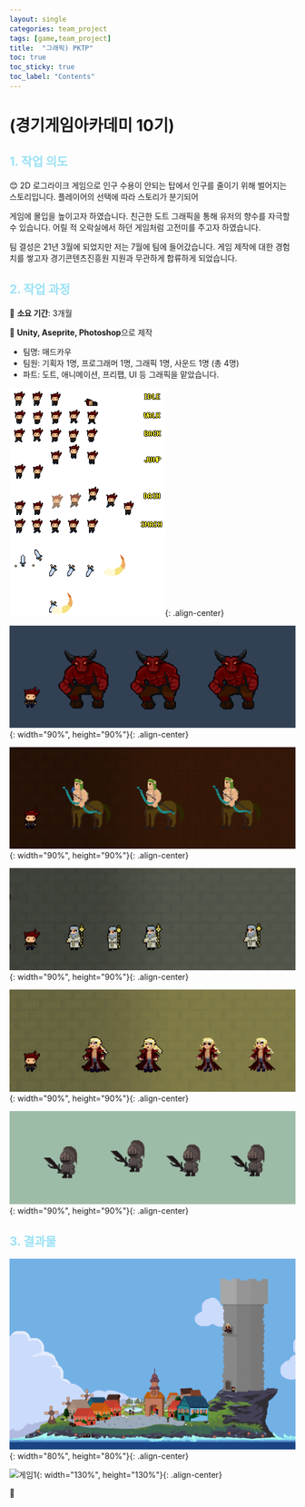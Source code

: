 ```yaml
---
layout: single
categories: team_project
tags: [game,team_project]
title:  "그래픽) PKTP"
toc: true
toc_sticky: true
toc_label: "Contents"
---
```


#  (경기게임아카데미 10기)



## <span style="color:#9AE1F5">1. 작업 의도</span>

:blush: 2D 로그라이크 게임으로 인구 수용이 안되는 탑에서 인구를 줄이기 위해 벌어지는 스토리입니다. 플레이어의 선택에 따라 스토리가 분기되어

게임에 몰입을 높이고자 하였습니다. 친근한 도트 그래픽을 통해 유저의 향수를 자극할 수 있습니다. 어릴 적 오락실에서 하던 게임처럼 고전미를 주고자 하였습니다. 

팀 결성은 21년 3월에 되었지만 저는 7월에 팀에 들어갔습니다. 게임 제작에 대한 경험치를 쌓고자 경기콘텐츠진흥원 지원과 무관하게 합류하게 되었습니다.

 

## <span style="color:#9AE1F5">2. 작업 과정</span>

   :runner: **소요 기간**: 3개월

   :speech_balloon: **Unity, Aseprite, Photoshop**으로 제작   

 

- 팀명: 매드카우
- 팀원: 기획자 1명, 프로그래머 1명, 그래픽 1명, 사운드 1명 (총 4명)
- 파트: 도트, 애니메이션, 프리팹, UI 등 그래픽을 맡았습니다.



![HERO_characterSheet](/images/2022-10-12-pktp/HERO_characterSheet.png){: .align-center}



![1st_boss_pp](/images/2022-10-12-pktp/1st_boss_pp.gif){: width="90%", height="90%"}{:  .align-center}



![2st_boss_pp](/images/2022-10-12-pktp/2st_boss_pp.gif){: width="90%", height="90%"}{:  .align-center}



![3nd_boss_pp](/images/2022-10-12-pktp/3nd_boss_pp.gif){: width="90%", height="90%"}{:  .align-center}



![4th_boss_pp](/images/2022-10-12-pktp/4th_boss_pp.gif){: width="90%", height="90%"}{:  .align-center}



![드래곤슬레이어pp](/images/2022-10-12-pktp/드래곤슬레이어pp.gif){: width="90%", height="90%"}{:  .align-center}




## <span style="color:#9AE1F5">3. 결과물 </span>



![오소민_군림의섬title](/images/2022-10-12-pktp/오소민_군림의섬title.gif){: width="80%", height="80%"}{:  .align-center}







![게임1](/images/2022-10-12-pktp/게임1.gif){: width="130%", height="130%"}{:  .align-center}







:thought_balloon:  

